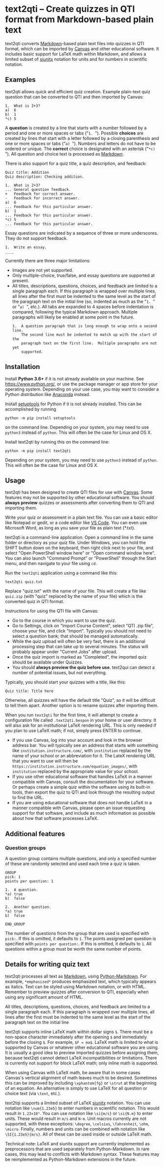 # text2qti – Create quizzes in QTI format from Markdown-based plain text

text2qti converts
[Markdown](https://daringfireball.net/projects/markdown/)-based plain text
files into quizzes in QTI format, which can be imported by
[Canvas](https://www.instructure.com/canvas/) and other educational software.
It includes basic support for LaTeX math within Markdown, and allows a limited
subset of [siunitx](https://ctan.org/pkg/siunitx) notation for units and for
numbers in scientific notation.



## Examples

text2qti allows quick and efficient quiz creation.  Example plain-text quiz
question that can be converted to QTI and then imported by Canvas:

```
1.  What is 2+3?
a)  6
b)  1
*c) 5
```

A **question** is created by a line that starts with a number followed by a
period and one or more spaces or tabs ("`1. `").  Possible **choices** are
created by lines that start with a letter followed by a closing parenthesis
and one or more spaces or tabs ("`a) `").  Numbers and letters do not have to
be ordered or unique.  The **correct** choice is designated with an asterisk
("`*c) `").  All question and choice text is processed as
[Markdown](https://daringfireball.net/projects/markdown/).

There is also support for a quiz title, a quiz description, and feedback:

```
Quiz title: Addition
Quiz description: Checking addition.

1.  What is 2+3?
... General question feedback.
+   Feedback for correct answer.
-   Feedback for incorrect answer.
a)  6
... Feedback for this particular answer.
b)  1
... Feedback for this particular answer.
*c) 5
... Feedback for this particular answer.
```

Essay questions are indicated by a sequence of three or more underscores.
They do not support feedback.

```
1.  Write an essay.
____
````

Currently there are three major limitations:
  * Images are not yet supported.
  * Only multiple-choice, true/false, and essay questions are supported at
    present.
  * All titles, descriptions, questions, choices, and feedback are limited to
    a single paragraph each.  If this paragraph is wrapped over multiple
    lines, all lines after the first must be indented to the same level as the
    start of the paragraph text on the initial line (so, indented as much as
    the "`1. `" or "`a) `", etc.).  All tabs are expanded to 4 spaces before
    indentation is compared, following the typical Markdown approach.
    Multiple paragraphs will likely be enabled at some point in the future.
    ```
    1.  A question paragraph that is long enough to wrap onto a second line.
        The second line must be indented to match up with the start of the
        paragraph text on the first line.  Multiple paragraphs are not yet
        supported.
    ```



## Installation

Install **Python 3.6+** if it is not already available on your machine.  See
https://www.python.org/, or use the package manager or app store for your
operating system.  Depending on your use case, you may want to consider a
Python distribution like [Anaconda](https://www.anaconda.com/distribution/)
instead.

Install
[setuptools](https://packaging.python.org/tutorials/installing-packages/)
for Python if it is not already installed.  This can be accomplished by
running
```
python -m pip install setuptools
```
on the command line.  Depending on your system, you may need to use `python3`
instead of `python`.  This will often be the case for Linux and OS X.

Install text2qti by running this on the command line:
```
python -m pip install text2qti
```
Depending on your system, you may need to use `python3` instead of `python`.
This will often be the case for Linux and OS X.



## Usage

text2qti has been designed to create QTI files for use with
[Canvas](https://www.instructure.com/canvas/).  Some features may not be
supported by other educational software.  You should **always preview**
quizzes or assessments after converting them to QTI and importing them.

Write your quiz or assessment in a plain text file.  You can use a basic
editor like Notepad or gedit, or a code editor like
[VS Code](https://code.visualstudio.com/).  You can even use Microsoft Word,
as long as you save your file as plain text (*.txt).

text2qti is a command-line application.  Open a command line in the same
folder or directory as your quiz file.  Under Windows, you can hold the SHIFT
button down on the keyboard, then right click next to your file, and select
"Open PowerShell window here" or "Open command window here".  You can also
launch "Command Prompt" or "PowerShell" through the Start menu, and then
navigate to your file using `cd`.

Run the `text2qti` application using a command like this:
```
text2qti quiz.txt
```
Replace "quiz.txt" with the name of your file.  This will create a file like
`quiz.zip` (with "quiz" replaced by the name of your file) which is the
converted quiz in QTI format.

Instructions for using the QTI file with Canvas:
  * Go to the course in which you want to use the quiz.
  * Go to Settings, click on "Import Course Content", select "QTI .zip file",
    choose your file, and click "Import".  Typically you should not need to
    select a question bank; that should be managed automatically.
  * While the quiz upload will often be very fast, there is an additional
    processing step that can take up to several minutes.  The status will
    probably appear under "Current Jobs" after upload.
  * Once the quiz import is marked as "Completed", the imported quiz should be
    available under Quizzes.
  * You should **always preview the quiz before use**.  text2qui can detect a
    number of potential issues, but not everything.

Typically, you should start your quizzes with a title, like this:
```
Quiz title: Title here
```
Otherwise, all quizzes will have the default title "Quiz", so it will be
difficult to tell them apart.  Another option is to rename quizzes after
importing them.

When you run `text2qti` for the first time, it will attempt to create a
configuration file called `.text2qti.bespon` in your home or user directory.
It will also ask for an institutional LaTeX rendering URL.  This is only
needed if you plan to use LaTeX math; if not, simply press ENTER to continue.
 * If you use Canvas, log into your account and look in the browser address
   bar.  You will typically see an address that starts with something like
   `institution.instructure.com/`, with `institution` replaced by the name of
   your school or an abbreviation for it.  The LateX rendering URL that you
   want to use will then be
   `https://institution.instructure.com/equation_images/`, with `institution`
   replaced by the appropriate value for your school.
 * If you use other educational software that handles LaTeX in a manner
   compatible with Canvas, consult the documentation for your software.  Or
   perhaps create a simple quiz within the software using its built-in tools,
   then export the quiz to QTI and look through the resulting output to find
   the URL.
 * If you are using educational software that does not handle LaTeX in a
   manner compatible with Canvas, please open an issue requesting support for
   that software, and include as much information as possible about how that
   software processes LaTeX.



## Additional features

### Question groups

A question group contains multiple questions, and only a specified number of
these are randomly selected and used each time a quiz is taken.

```
GROUP
pick: 1
points per question: 1

1.  A question.
*a) true
b)  false

2.  Another question.
*a) true
b)  false

END_GROUP
```

The number of questions from the group that are used is specified with
`pick:`.  If this is omitted, it defaults to `1`.  The points assigned per
question is specified with `points per question:`.  If this is omitted, it
defaults to `1`.  All questions within a group must be worth the same number
of points.



## Details for writing quiz text

text2qti processes all text as
[Markdown](https://daringfireball.net/projects/markdown/), using
[Python-Markdown](https://python-markdown.github.io/).  For example,
`*emphasized*` produces emphasized text, which typically appears as italics.
Text can be styled using Markdown notation, or with HTML.  Remember to preview
quizzes after conversion to QTI, especially when using any significant amount
of HTML.

All titles, descriptions, questions, choices, and feedback are limited to a
single paragraph each.  If this paragraph is wrapped over multiple lines, all
lines after the first must be indented to the same level as the start of the
paragraph text on the initial line

text2qti supports inline LaTeX math within dollar signs `$`.  There must be a
non-space character immediately after the opening `$` and immediately before
the closing `$`.  For example, `$F = ma$`.  LaTeX math is limited to what is
supported by Canvas or whatever other educational software you are using.  It
is usually a good idea to preview imported quizzes before assigning them,
because text2qti cannot detect LaTeX incompatibilities or limitations.  There
is currently not support for block LaTeX math; only inline math is supported.

When using Canvas with LaTeX math, be aware that in some cases Canvas's
vertical alignment of math leaves much to be desired.  Sometimes this can be
improved by including `\vphantom{fg}` or `\strut` at the beginning of an
equation.  An alternative is simply to use LaTeX for all question or choice
text (via `\text`, etc.).

text2tqi supports a limited subset of LaTeX
[siunitx](https://ctan.org/pkg/siunitx) notation.  You can use notation like
`\num{1.23e5}` to enter numbers in scientific notation.  This would result in
`1.23×10⁵`.  You can use notation like `\si{m/s}` or `\si{N.m}` to enter
units.  These would result in `m/s` and `N·m`.  Unit macros currently are not
supported, with these exceptions: `\degree`, `\celsius`, `\fahrenheit`,
`\ohm`, `\micro`.  Finally, numbers and units can be combined with notation
like `\SI{1.23e5}{m/s}`.  All of these can be used inside or outside LaTeX
math.

Technical note: LaTeX and siunitx support are currently implemented as
preprocessors that are used separately from Python-Markdown.  In rare cases,
this may lead to conflicts with Markdown syntax.  These features may be
reimplemented as Python-Markdown extensions in the future.
